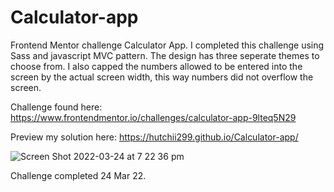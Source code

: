 # Calculator-app
Frontend Mentor challenge Calculator App. I completed this challenge using Sass and javascript MVC pattern. The design has three seperate themes to choose from. I also capped the numbers allowed to be entered into the screen by the actual screen width, this way numbers did not overflow the screen.


Challenge found here: https://www.frontendmentor.io/challenges/calculator-app-9lteq5N29

Preview my solution here: https://hutchii299.github.io/Calculator-app/

![Screen Shot 2022-03-24 at 7 22 36 pm](https://user-images.githubusercontent.com/81597737/159884800-f6829214-d27f-4312-9edd-c518b5ea29f3.png)

Challenge completed 24 Mar 22.
